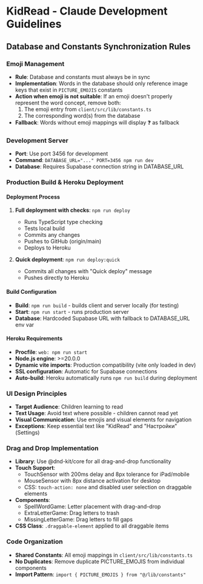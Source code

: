 # KidRead - Claude Development Guidelines

## Database and Constants Synchronization Rules

### Emoji Management
- **Rule**: Database and constants must always be in sync
- **Implementation**: Words in the database should only reference image keys that exist in `PICTURE_EMOJIS` constants
- **Action when emoji is not suitable**: If an emoji doesn't properly represent the word concept, remove both:
  1. The emoji entry from `client/src/lib/constants.ts` 
  2. The corresponding word(s) from the database
- **Fallback**: Words without emoji mappings will display ❓ as fallback

### Development Server
- **Port**: Use port 3456 for development
- **Command**: `DATABASE_URL="..." PORT=3456 npm run dev`
- **Database**: Requires Supabase connection string in DATABASE_URL

### Production Build & Heroku Deployment

#### Deployment Process
1. **Full deployment with checks**: `npm run deploy`
   - Runs TypeScript type checking
   - Tests local build
   - Commits any changes
   - Pushes to GitHub (origin/main)
   - Deploys to Heroku
   
2. **Quick deployment**: `npm run deploy:quick`
   - Commits all changes with "Quick deploy" message
   - Pushes directly to Heroku

#### Build Configuration
- **Build**: `npm run build` - builds client and server locally (for testing)
- **Start**: `npm run start` - runs production server
- **Database**: Hardcoded Supabase URL with fallback to DATABASE_URL env var

#### Heroku Requirements
- **Procfile**: `web: npm run start`
- **Node.js engine**: >=20.0.0
- **Dynamic vite imports**: Production compatibility (vite only loaded in dev)
- **SSL configuration**: Automatic for Supabase connections
- **Auto-build**: Heroku automatically runs `npm run build` during deployment

### UI Design Principles
- **Target Audience**: Children learning to read
- **Text Usage**: Avoid text where possible - children cannot read yet
- **Visual Communication**: Use emojis and visual elements for navigation
- **Exceptions**: Keep essential text like "KidRead" and "Настройки" (Settings)

### Drag and Drop Implementation
- **Library**: Use @dnd-kit/core for all drag-and-drop functionality
- **Touch Support**: 
  - TouchSensor with 200ms delay and 8px tolerance for iPad/mobile
  - MouseSensor with 8px distance activation for desktop
  - CSS: `touch-action: none` and disabled user selection on draggable elements
- **Components**: 
  - SpellWordGame: Letter placement with drag-and-drop
  - ExtraLetterGame: Drag letters to trash
  - MissingLetterGame: Drag letters to fill gaps
- **CSS Class**: `.draggable-element` applied to all draggable items

### Code Organization
- **Shared Constants**: All emoji mappings in `client/src/lib/constants.ts`
- **No Duplicates**: Remove duplicate PICTURE_EMOJIS from individual components
- **Import Pattern**: `import { PICTURE_EMOJIS } from "@/lib/constants"`